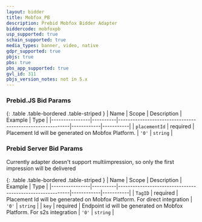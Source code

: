 ```yaml
---
layout: bidder
title: Mobfox_PB
description: Prebid Mobfox Bidder Adapter
biddercode: mobfoxpb
usp_supported: true
schain_supported: true
media_types: banner, video, native
gdpr_supported: true
pbjs: true
pbs: true
pbs_app_supported: true
gvl_id: 311
pbjs_version_notes: not in 5.x
---
```


### Prebid.JS Bid Params

{: .table .table-bordered .table-striped }
| Name           | Scope    | Description                                              | Example    | Type      |
|----------------|----------|----------------------------------------------------------|------------|-----------|
| `placementId` | required | Placement Id will be generated on Mobfox Platform. | `'0'`        | `string` |


### Prebid Server Bid Params
Currently adapter doesn't support multiimpression, so only the first impression will be delivered

{: .table .table-bordered .table-striped }
| Name           | Scope    | Description                                              | Example    | Type      |
|----------------|----------|----------------------------------------------------------|------------|-----------|
| `TagID` | required | Placement Id will be generated on Mobfox Platform. For direct integration | `'0'`        | `string` |
| `key` | required | Endpoint id will be generated on Mobfox Platform. For s2s integration | `'0'`        | `string` |
